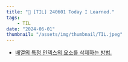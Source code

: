 ```yaml
---
title: "📝 [TIL] 240601 Today I Learned."
tags:
    - TIL
date: "2024-06-01"
thumbnail: "/assets/img/thumbnail/TIL.jpeg"
---
```

- [배열의 특정 인덱스의 요소를 삭제하는 방법.](https://www.devkobe24.com/Backend/AnD/2024-06-01-RemoveSpecificIndexFromArray.html)
